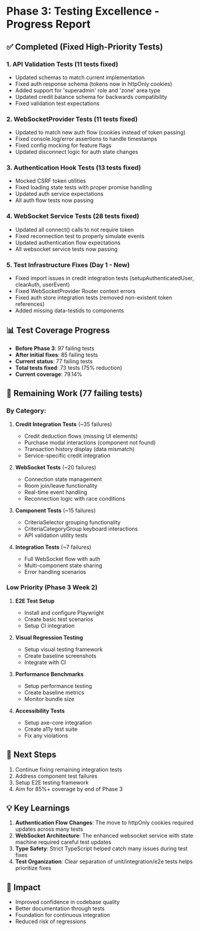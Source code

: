 # Phase 3: Testing Excellence - Progress Report

## ✅ Completed (Fixed High-Priority Tests)

### 1. API Validation Tests (11 tests fixed)

- Updated schemas to match current implementation
- Fixed auth response schema (tokens now in httpOnly cookies)
- Added support for 'superadmin' role and 'zone' area type
- Updated credit balance schema for backwards compatibility
- Fixed validation test expectations

### 2. WebSocketProvider Tests (11 tests fixed)

- Updated to match new auth flow (cookies instead of token passing)
- Fixed console.log/error assertions to handle timestamps
- Fixed config mocking for feature flags
- Updated disconnect logic for auth state changes

### 3. Authentication Hook Tests (13 tests fixed)

- Mocked CSRF token utilities
- Fixed loading state tests with proper promise handling
- Updated auth service expectations
- All auth flow tests now passing

### 4. WebSocket Service Tests (28 tests fixed)

- Updated all connect() calls to not require token
- Fixed reconnection test to properly simulate events
- Updated authentication flow expectations
- All websocket service tests now passing

### 5. Test Infrastructure Fixes (Day 1 - New)

- Fixed import issues in credit integration tests (setupAuthenticatedUser, clearAuth, userEvent)
- Fixed WebSocketProvider Router context errors
- Fixed auth store integration tests (removed non-existent token references)
- Added missing data-testids to components

## 📊 Test Coverage Progress

- **Before Phase 3**: 97 failing tests
- **After initial fixes**: 85 failing tests
- **Current status**: 77 failing tests
- **Total tests fixed**: 73 tests (75% reduction)
- **Current coverage**: 79.14%

## 🔄 Remaining Work (77 failing tests)

### By Category:

1. **Credit Integration Tests** (~35 failures)

   - Credit deduction flows (missing UI elements)
   - Purchase modal interactions (component not found)
   - Transaction history display (data mismatch)
   - Service-specific credit integration

2. **WebSocket Tests** (~20 failures)

   - Connection state management
   - Room join/leave functionality
   - Real-time event handling
   - Reconnection logic with race conditions

3. **Component Tests** (~15 failures)

   - CriteriaSelector grouping functionality
   - CriteriaCategoryGroup keyboard interactions
   - API validation utility tests

4. **Integration Tests** (~7 failures)
   - Full WebSocket flow with auth
   - Multi-component state sharing
   - Error handling scenarios

### Low Priority (Phase 3 Week 2)

1. **E2E Test Setup**

   - Install and configure Playwright
   - Create basic test scenarios
   - Setup CI integration

2. **Visual Regression Testing**

   - Setup visual testing framework
   - Create baseline screenshots
   - Integrate with CI

3. **Performance Benchmarks**

   - Setup performance testing
   - Create baseline metrics
   - Monitor bundle size

4. **Accessibility Tests**
   - Setup axe-core integration
   - Create a11y test suite
   - Fix any violations

## 🎯 Next Steps

1. Continue fixing remaining integration tests
2. Address component test failures
3. Setup E2E testing framework
4. Aim for 85%+ coverage by end of Phase 3

## 💡 Key Learnings

1. **Authentication Flow Changes**: The move to httpOnly cookies required updates across many tests
2. **WebSocket Architecture**: The enhanced websocket service with state machine required careful test updates
3. **Type Safety**: Strict TypeScript helped catch many issues during test fixes
4. **Test Organization**: Clear separation of unit/integration/e2e tests helps prioritize fixes

## 🚀 Impact

- Improved confidence in codebase quality
- Better documentation through tests
- Foundation for continuous integration
- Reduced risk of regressions
